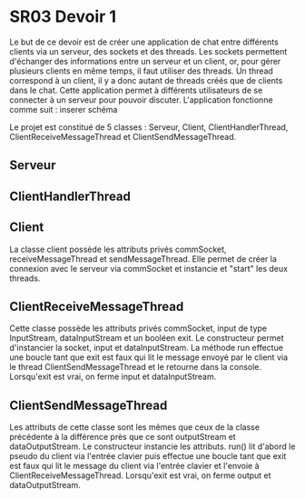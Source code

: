 # SR03 Devoir 1

 Le but de ce devoir est de créer une application de chat entre différents clients via un serveur, des sockets et des threads. Les sockets permettent d'échanger des informations entre un serveur et un client, or, pour gérer plusieurs clients en même temps, il faut utiliser des threads. Un thread correspond à un client, il y a donc autant de threads créés que de clients dans le chat. Cette application permet à différents utilisateurs de se connecter à un serveur pour pouvoir discuter. 
L'application fonctionne comme suit : inserer schéma

Le projet est constitué de 5 classes : Serveur, Client, ClientHandlerThread, ClientReceiveMessageThread et ClientSendMessageThread. 

## Serveur

## ClientHandlerThread

## Client
La classe client possède les attributs privés commSocket, receiveMessageThread et sendMessageThread. Elle permet de créer la connexion avec le serveur via commSocket et instancie et "start" les deux threads.

## ClientReceiveMessageThread
Cette classe possède les attributs privés commSocket, input de type InputStream, dataInputStream et un booléen exit.
Le constructeur permet d'instancier la socket, input et dataInputStream. La méthode run effectue une boucle tant que exit est faux qui lit le message envoyé par le client via le thread ClientSendMessageThread et le retourne dans la console. Lorsqu'exit est vrai, on ferme input et dataInputStream.

## ClientSendMessageThread
Les attributs de cette classe sont les mêmes que ceux de la classe précédente à la différence près que ce sont outputStream et dataOutputStream. Le constructeur instancie les attributs.
run() lit d'abord le pseudo du client via l'entrée clavier puis effectue une boucle tant que exit est faux qui lit le message du client via l'entrée clavier et l'envoie à ClientReceiveMessageThread. Lorsqu'exit est vrai, on ferme output et dataOutputStream.
